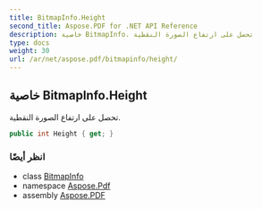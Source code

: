 ```yaml
---
title: BitmapInfo.Height
second_title: Aspose.PDF for .NET API Reference
description: خاصية BitmapInfo. تحصل على ارتفاع الصورة النقطية
type: docs
weight: 30
url: /ar/net/aspose.pdf/bitmapinfo/height/
---
```

## خاصية BitmapInfo.Height

تحصل على ارتفاع الصورة النقطية.

```csharp
public int Height { get; }
```

### انظر أيضًا

* class [BitmapInfo](../)
* namespace [Aspose.Pdf](../../../aspose.pdf/)
* assembly [Aspose.PDF](../../../)
